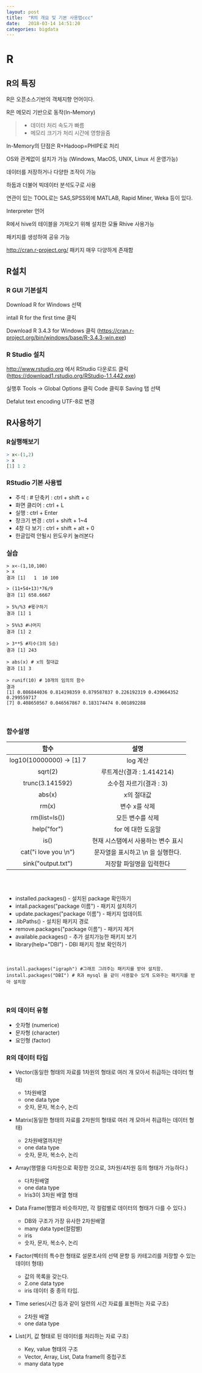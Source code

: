 ```yaml
---
layout: post
title:  "R의 개요 및 기본 사용법ccc"
date:   2018-03-14 14:51:20
categories: bigdata
---
```


# R

## R의 특징

R은 오픈소스기반의 객체지향 언어이다.

R은 메모리 기반으로 동작(In-Memory)

> * 데이터 처리 속도가 빠름
> * 메모리 크기가 처리 시간에 영향을줌
>

In-Memory의 단점은 R+Hadoop=PHIPE로 처리

OS와 관계없이 설치가 가능 (Windows, MacOS, UNIX, Linux 서 운영가능)

데이터를 저장하거나 다양한 조작이 가능

하둡과 더불어 빅데이터 분석도구로 사용

연관이 있는 TOOL로는 SAS,SPSS외에 MATLAB, Rapid Miner, Weka 등이 있다.

Interpreter 언어



R에서 hive의 테이블을 가져오기 위해 설치한 모듈 Rhive 사용가능

패키지를 생성하여 공유 가능

http://cran.r-project.org/ 패키지 매우 다양하게 존재함





## R설치

### R GUI 기본설치

Download R for Windows 선택

intall R for the first time 클릭 

Download R 3.4.3 for Windows 클릭 (https://cran.r-project.org/bin/windows/base/R-3.4.3-win.exe)





### R Studio 설치

http://www.rstudio.org 에서 RStudio 다운로드 클릭(https://download1.rstudio.org/RStudio-1.1.442.exe)

실행후 Tools -> Global Options 클릭 Code 클릭후 Saving 탭 선택

Defalut text encoding UTF-8로 변경







## R사용하기



### R실행해보기

```R
> x<-(1,2)
> x
[1] 1 2
```



### RStudio 기본 사용법

* 주석 : # 단축키 : ctrl + shift + c
* 화면 클리어 : ctrl + L
* 실행 : ctrl + Enter
* 창크기 변경 : ctrl + shift + 1~4
* 4창 다 보기 : ctrl + shift + alt + 0
* 한글입력 안될시 윈도우키 눌러본다




### 실습

```
> x<-(1,10,100)
> x
결과 [1]   1  10 100

> (11+54+13)*76/9
결과 [1] 658.6667

> 5%/%3 #몫구하기
결과 [1] 1

> 5%%3 #나머지
결과 [1] 2

> 3**5 #지수(3의 5승)
결과 [1] 243

> abs(x) # x의 절대값
결과 [1] 3

> runif(10) # 10개의 임의의 함수
결과 
[1] 0.086844036 0.814198359 0.879587837 0.226192319 0.439664352 0.299559717
[7] 0.408650567 0.046567867 0.183174474 0.001892288

```
<br>

### 함수설명



|             함수             |                설명                |
| :--------------------------: | :--------------------------------: |
| log10(10000000)   ->   [1] 7 |             log  계산              |
|           sqrt(2)            |     루트계산(결과 : 1.414214)      |
|       trunc(3.141592)        |      소수점 자르기(결과 : 3)       |
|            abs(x)            |             x의 절대값             |
|            rm(x)             |           변수 x를 삭제            |
|        rm(list=ls())         |          모든 변수를 삭제          |
|         help("for")          |         for 에 대한 도움말         |
|             is()             | 현재 시스탬에서 사용하는 변수 표시 |
|     cat("i love you \n")     | 문자열을 표시하고 \n 을 실행한다.  |
|      sink("output.txt")      |      저장할 파일명을 입력한다      |

<br><br>

* installed.packages() - 설치된 package 확인하기
* intall.packages("package 이름") - 패키지 설치하기 
* update.packages("package 이름") - 패키지 업데이트
* .libPaths() - 설치된 패키지 경로
* remove.packages("package 이름") - 패키지 제거
* available.packages() - 추가 설치가능한 패키지 보기
* library(help="DBI") - DBI 패키지 정보 확인하기


<br>


```
install.packages("igraph") #그래프 그려주는 패키지를 받아 설치함.
install.packages("DBI") # R과 mysql 을 같이 사용할수 있게 도와주는 패키지를 받아 설치함
```

<br>

### R의 데이터 유형

* 숫자형 (numerice)
* 문자형 (character)
* 요인형 (factor)





### R의 데이터 타입

* Vector(동일한 형태의 자료를 1차원의 형태로 여러 개 모아서 취급하는 데이터 형태)

  - 1차원배열
  - one data type
  - 숫자, 문자, 복소수, 논리

* Matrix(동일한 형태의 자료를 2차원의 형태로 여러 개 모아서 취급하는 데이터 형태)

  * 2차원배열까지만
  * one data type
  * 숫자, 문자, 복소수, 논리

* Array(행렬을 다차원으로 확장한 것으로, 3차원/4차원 등의 형태가 가능하다.)

  * 다차원배열
  * one data type
  * Iris3이 3차원 배열 형태

* Data Frame(행렬과 비슷하지만, 각 컬럼별로 데이터의 형태가 다를 수 있다.)

  * DB와 구조가 가장 유사한 2차원배열
  * many data type(컬럼별)
  * iris
  * 숫자, 문자, 복소수, 논리

* Factor(벡터의 특수한 형태로 설문조사의 선택 문항 등 카테고리를 저장할 수 있는 데이터 형태)

  * 값의 목록을 갖는다.
  * 2.one data type
  * iris 데이터 중 종의 타입.

* Time series(시간 등과 같이 일련의 시간 자료를 표현하는 자료 구조)

  * 2차원 배열
  * one data type

* List(키, 값 형태로 된 데이터를 처리하는 자료 구조)

  * Key, value 형태의 구조
  * Vector, Array, List, Data frame의 중첩구조
  * many data type